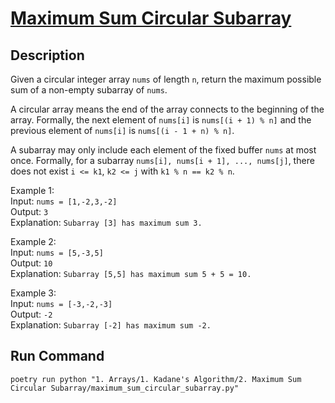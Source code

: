 # [Maximum Sum Circular Subarray](https://leetcode.com/problems/maximum-sum-circular-subarray/)

## Description

Given a circular integer array `nums` of length `n`, return the maximum possible sum of a non-empty subarray of `nums`.

A circular array means the end of the array connects to the beginning of the array. Formally, the next element of
`nums[i]` is `nums[(i + 1) % n]` and the previous element of `nums[i]` is `nums[(i - 1 + n) % n]`.

A subarray may only include each element of the fixed buffer `nums` at most once. Formally, for a subarray `nums[i],
nums[i + 1], ..., nums[j]`, there does not exist `i <= k1`, `k2 <= j` with `k1 % n == k2 % n`.

Example 1:\
Input: `nums = [1,-2,3,-2]`\
Output: `3`\
Explanation: `Subarray [3] has maximum sum 3.`

Example 2:\
Input: `nums = [5,-3,5]`\
Output: `10`\
Explanation: `Subarray [5,5] has maximum sum 5 + 5 = 10.`

Example 3:\
Input: `nums = [-3,-2,-3]`\
Output: `-2`\
Explanation: `Subarray [-2] has maximum sum -2.`

## Run Command

`poetry run python "1. Arrays/1. Kadane's Algorithm/2. Maximum Sum Circular Subarray/maximum_sum_circular_subarray.py"`